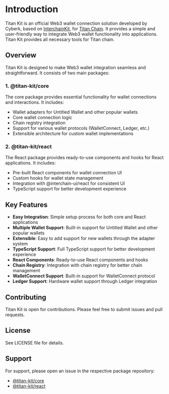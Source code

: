 # Introduction

Titan Kit is an official Web3 wallet connection solution developed by Cyberk, based on [InterchainKit](https://github.com/hyperweb-io/interchain-kit), for [Titan Chain](https://titanlab.io/home). It provides a simple and user-friendly way to integrate Web3 wallet functionality into applications.\
Titan Kit provides all necessary tools for Titan chain.

## Overview

Titan Kit is designed to make Web3 wallet integration seamless and straightforward. It consists of two main packages:

### 1. @titan-kit/core

The core package provides essential functionality for wallet connections and interactions. It includes:

* Wallet adapters for Untitled Wallet and other popular wallets
* Core wallet connection logic
* Chain registry integration
* Support for various wallet protocols (WalletConnect, Ledger, etc.)
* Extensible architecture for custom wallet implementations

### 2. @titan-kit/react

The React package provides ready-to-use components and hooks for React applications. It includes:

* Pre-built React components for wallet connection UI
* Custom hooks for wallet state management
* Integration with @interchain-ui/react for consistent UI
* TypeScript support for better development experience

## Key Features

* **Easy Integration**: Simple setup process for both core and React applications
* **Multiple Wallet Support**: Built-in support for Untitled Wallet and other popular wallets
* **Extensible**: Easy to add support for new wallets through the adapter system
* **TypeScript Support**: Full TypeScript support for better development experience
* **React Components**: Ready-to-use React components and hooks
* **Chain Registry**: Integration with chain registry for better chain management
* **WalletConnect Support**: Built-in support for WalletConnect protocol
* **Ledger Support**: Hardware wallet support through Ledger integration

## Contributing

Titan Kit is open for contributions. Please feel free to submit issues and pull requests.

## License

See LICENSE file for details.

## Support

For support, please open an issue in the respective package repository:

* [@titan-kit/core](https://github.com/cyberk-lab/titan-kit/issues)
* [@titan-kit/react](https://github.com/cyberk-lab/titan-kit/issues)
